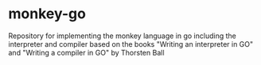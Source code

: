 # monkey-go
Repository for implementing the monkey language in go including the interpreter and compiler based on the books "Writing an interpreter in GO" and "Writing a compiler in GO" by Thorsten Ball
